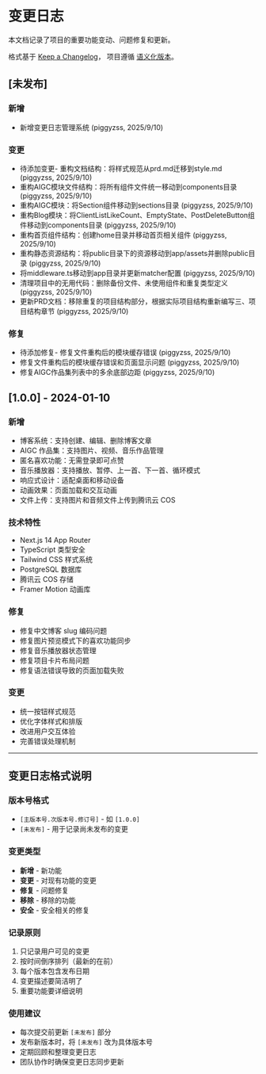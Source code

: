 # 变更日志

本文档记录了项目的重要功能变动、问题修复和更新。

格式基于 [Keep a Changelog](https://keepachangelog.com/zh-CN/1.0.0/)，
项目遵循 [语义化版本](https://semver.org/lang/zh-CN/)。

## [未发布]

### 新增
- 新增变更日志管理系统 (piggyzss, 2025/9/10)


### 变更
- 待添加变更- 重构文档结构：将样式规范从prd.md迁移到style.md (piggyzss, 2025/9/10)
- 重构AIGC模块文件结构：将所有组件文件统一移动到components目录 (piggyzss, 2025/9/10)
- 重构AIGC模块：将Section组件移动到sections目录 (piggyzss, 2025/9/10)
- 重构Blog模块：将ClientListLikeCount、EmptyState、PostDeleteButton组件移动到components目录 (piggyzss, 2025/9/10)
- 重构首页组件结构：创建home目录并移动首页相关组件 (piggyzss, 2025/9/10)
- 重构静态资源结构：将public目录下的资源移动到app/assets并删除public目录 (piggyzss, 2025/9/10)
- 将middleware.ts移动到app目录并更新matcher配置 (piggyzss, 2025/9/10)
- 清理项目中的无用代码：删除备份文件、未使用组件和重复类型定义 (piggyzss, 2025/9/10)
- 更新PRD文档：移除重复的项目结构部分，根据实际项目结构重新编写三、项目结构章节 (piggyzss, 2025/9/10)


### 修复
- 待添加修复- 修复文件重构后的模块缓存错误 (piggyzss, 2025/9/10)
- 修复文件重构后的模块缓存错误和页面显示问题 (piggyzss, 2025/9/10)
- 修复AIGC作品集列表中的多余底部边距 (piggyzss, 2025/9/10)


## [1.0.0] - 2024-01-10

### 新增
- 博客系统：支持创建、编辑、删除博客文章
- AIGC 作品集：支持图片、视频、音乐作品管理
- 匿名喜欢功能：无需登录即可点赞
- 音乐播放器：支持播放、暂停、上一首、下一首、循环模式
- 响应式设计：适配桌面和移动设备
- 动画效果：页面加载和交互动画
- 文件上传：支持图片和音频文件上传到腾讯云 COS

### 技术特性
- Next.js 14 App Router
- TypeScript 类型安全
- Tailwind CSS 样式系统
- PostgreSQL 数据库
- 腾讯云 COS 存储
- Framer Motion 动画库

### 修复
- 修复中文博客 slug 编码问题
- 修复图片预览模式下的喜欢功能同步
- 修复音乐播放器状态管理
- 修复项目卡片布局问题
- 修复语法错误导致的页面加载失败

### 变更
- 统一按钮样式规范
- 优化字体样式和排版
- 改进用户交互体验
- 完善错误处理机制

---

## 变更日志格式说明

### 版本号格式
- `[主版本号.次版本号.修订号]` - 如 `[1.0.0]`
- `[未发布]` - 用于记录尚未发布的变更

### 变更类型
- **新增** - 新功能
- **变更** - 对现有功能的变更
- **修复** - 问题修复
- **移除** - 移除的功能
- **安全** - 安全相关的修复

### 记录原则
1. 只记录用户可见的变更
2. 按时间倒序排列（最新的在前）
3. 每个版本包含发布日期
4. 变更描述要简洁明了
5. 重要功能要详细说明

### 使用建议
- 每次提交前更新 `[未发布]` 部分
- 发布新版本时，将 `[未发布]` 改为具体版本号
- 定期回顾和整理变更日志
- 团队协作时确保变更日志同步更新
